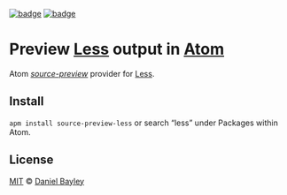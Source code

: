 [![badge][apm]][package]
[![badge][chat]][#slack]

Preview [Less] output in [Atom]
===============================
Atom _[source-preview]_ provider for [Less].

Install
-------
`apm install source-preview-less` or search “less” under Packages within Atom.

License
-------
[MIT] © [Daniel Bayley]

[MIT]:              LICENSE.md
[Daniel Bayley]:    https://github.com/danielbayley
[atom]:             https://atom.io
[apm]:              https://img.shields.io/apm/v/source-preview-less.svg?style=flat-square
[package]:          https://atom.io/packages/source-preview-less
[chat]:             https://img.shields.io/badge/chat-atom.io%20slack-ff69b4.svg?style=flat-square
[#slack]:           https://atom-slack.herokuapp.com

[source-preview]:   https://atom.io/packages/source-preview
[less]:             http://lesscss.org
